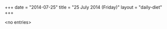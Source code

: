 +++
date = "2014-07-25"
title = "25 July 2014 (Friday)"
layout = "daily-diet"
+++


\<no entries\>

